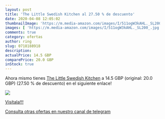 ```yaml
---
layout: post
title: 'The Little Swedish Kitchen al 27.50 % de descuento'
date: 2020-04-08 12:05:02
thumbnailImage: 'https://m.media-amazon.com/images/I/511ogW3kAHL._SL200_.jpg'
images: [ 'https://m.media-amazon.com/images/I/511ogW3kAHL._SL200_.jpg' ]
comments: true
category: ofertas
author: ring
slug: 0718188918
description:
actualPrice: 14.5 GBP
comparePrice: 20.0 GBP
inStock: true
---
```


Ahora mismo tienes [The Little Swedish Kitchen](https://www.amazon.com/dp/0718188918/?tag=redken08-20) a 14.5 GBP (original: 20.0 GBP) (27.50 %  de descuento) en el siguiente enlace!

[![](https://m.media-amazon.com/images/I/511ogW3kAHL._SL200_.jpg)](https://www.amazon.com/dp/0718188918/?tag=redken08-20)

[Visítala!!!](https://www.amazon.com/dp/0718188918/?tag=redken08-20)

[Consulta otras ofertas en nuestro canal de telegram](https://t.me/s/ofertas25)

